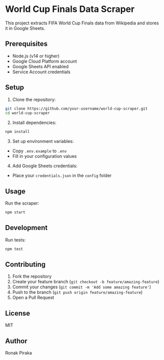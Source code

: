 # World Cup Finals Data Scraper

This project extracts FIFA World Cup Finals data from Wikipedia and stores it in Google Sheets.

## Prerequisites

- Node.js (v14 or higher)
- Google Cloud Platform account
- Google Sheets API enabled
- Service Account credentials

## Setup

1. Clone the repository:
```bash
git clone https://github.com/your-username/world-cup-scraper.git
cd world-cup-scraper
```

2. Install dependencies:
```bash
npm install
```

3. Set up environment variables:
- Copy `.env.example` to `.env`
- Fill in your configuration values

4. Add Google Sheets credentials:
- Place your `credentials.json` in the `config` folder

## Usage

Run the scraper:
```bash
npm start
```

## Development

Run tests:
```bash
npm test
```

## Contributing

1. Fork the repository
2. Create your feature branch (`git checkout -b feature/amazing-feature`)
3. Commit your changes (`git commit -m 'Add some amazing feature'`)
4. Push to the branch (`git push origin feature/amazing-feature`)
5. Open a Pull Request

## License

MIT

## Author

Ronak Piraka